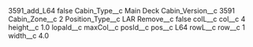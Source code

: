 <?xml version="1.0" encoding="UTF-8"?>
<CustomMetadata xmlns="http://soap.sforce.com/2006/04/metadata" xmlns:xsi="http://www.w3.org/2001/XMLSchema-instance" xmlns:xsd="http://www.w3.org/2001/XMLSchema">
    <label>3591_add_L64</label>
    <protected>false</protected>
    <values>
        <field>Cabin_Type__c</field>
        <value xsi:type="xsd:string">Main Deck</value>
    </values>
    <values>
        <field>Cabin_Version__c</field>
        <value xsi:type="xsd:string">3591</value>
    </values>
    <values>
        <field>Cabin_Zone__c</field>
        <value xsi:type="xsd:string">2</value>
    </values>
    <values>
        <field>Position_Type__c</field>
        <value xsi:type="xsd:string">LAR</value>
    </values>
    <values>
        <field>Remove__c</field>
        <value xsi:type="xsd:boolean">false</value>
    </values>
    <values>
        <field>colL__c</field>
        <value xsi:nil="true"/>
    </values>
    <values>
        <field>col__c</field>
        <value xsi:type="xsd:string">4</value>
    </values>
    <values>
        <field>height__c</field>
        <value xsi:type="xsd:double">1.0</value>
    </values>
    <values>
        <field>lopaId__c</field>
        <value xsi:nil="true"/>
    </values>
    <values>
        <field>maxCol__c</field>
        <value xsi:nil="true"/>
    </values>
    <values>
        <field>posId__c</field>
        <value xsi:nil="true"/>
    </values>
    <values>
        <field>pos__c</field>
        <value xsi:type="xsd:string">L64</value>
    </values>
    <values>
        <field>rowL__c</field>
        <value xsi:nil="true"/>
    </values>
    <values>
        <field>row__c</field>
        <value xsi:type="xsd:string">1</value>
    </values>
    <values>
        <field>width__c</field>
        <value xsi:type="xsd:double">4.0</value>
    </values>
</CustomMetadata>
